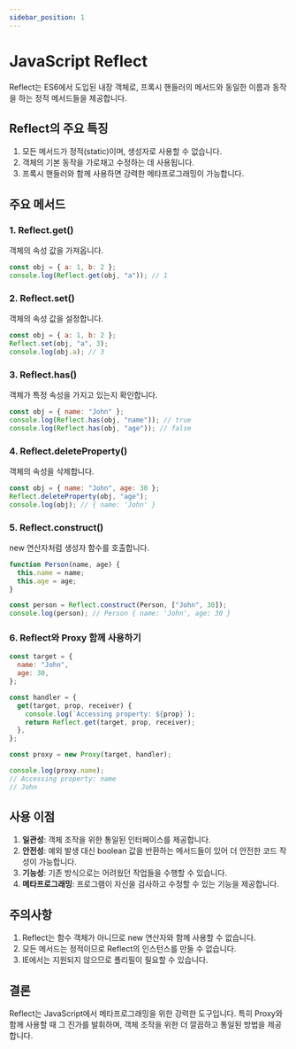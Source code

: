 ```yaml
---
sidebar_position: 1
---
```


# JavaScript Reflect

Reflect는 ES6에서 도입된 내장 객체로, 프록시 핸들러의 메서드와 동일한 이름과 동작을 하는 정적 메서드들을 제공합니다.

## Reflect의 주요 특징

1. 모든 메서드가 정적(static)이며, 생성자로 사용할 수 없습니다.
2. 객체의 기본 동작을 가로채고 수정하는 데 사용됩니다.
3. 프록시 핸들러와 함께 사용하면 강력한 메타프로그래밍이 가능합니다.

## 주요 메서드

### 1. Reflect.get()

객체의 속성 값을 가져옵니다.

```javascript
const obj = { a: 1, b: 2 };
console.log(Reflect.get(obj, "a")); // 1
```

### 2. Reflect.set()

객체의 속성 값을 설정합니다.

```javascript
const obj = { a: 1, b: 2 };
Reflect.set(obj, "a", 3);
console.log(obj.a); // 3
```

### 3. Reflect.has()

객체가 특정 속성을 가지고 있는지 확인합니다.

```javascript
const obj = { name: "John" };
console.log(Reflect.has(obj, "name")); // true
console.log(Reflect.has(obj, "age")); // false
```

### 4. Reflect.deleteProperty()

객체의 속성을 삭제합니다.

```javascript
const obj = { name: "John", age: 30 };
Reflect.deleteProperty(obj, "age");
console.log(obj); // { name: 'John' }
```

### 5. Reflect.construct()

new 연산자처럼 생성자 함수를 호출합니다.

```javascript
function Person(name, age) {
  this.name = name;
  this.age = age;
}

const person = Reflect.construct(Person, ["John", 30]);
console.log(person); // Person { name: 'John', age: 30 }
```

### 6. Reflect와 Proxy 함께 사용하기

```javascript
const target = {
  name: "John",
  age: 30,
};

const handler = {
  get(target, prop, receiver) {
    console.log(`Accessing property: ${prop}`);
    return Reflect.get(target, prop, receiver);
  },
};

const proxy = new Proxy(target, handler);

console.log(proxy.name);
// Accessing property: name
// John
```

## 사용 이점

1. **일관성**: 객체 조작을 위한 통일된 인터페이스를 제공합니다.
2. **안전성**: 예외 발생 대신 boolean 값을 반환하는 메서드들이 있어 더 안전한 코드 작성이 가능합니다.
3. **기능성**: 기존 방식으로는 어려웠던 작업들을 수행할 수 있습니다.
4. **메타프로그래밍**: 프로그램이 자신을 검사하고 수정할 수 있는 기능을 제공합니다.

## 주의사항

1. Reflect는 함수 객체가 아니므로 new 연산자와 함께 사용할 수 없습니다.
2. 모든 메서드는 정적이므로 Reflect의 인스턴스를 만들 수 없습니다.
3. IE에서는 지원되지 않으므로 폴리필이 필요할 수 있습니다.

## 결론

Reflect는 JavaScript에서 메타프로그래밍을 위한 강력한 도구입니다. 특히 Proxy와 함께 사용할 때 그 진가를 발휘하며, 객체 조작을 위한 더 깔끔하고 통일된 방법을 제공합니다.
